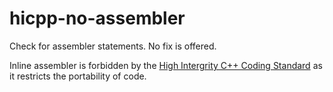 hicpp-no-assembler
==================

Check for assembler statements. No fix is offered.

Inline assembler is forbidden by the [High Intergrity C++ Coding
Standard](http://www.codingstandard.com/section/7-5-the-asm-declaration/)
as it restricts the portability of code.
